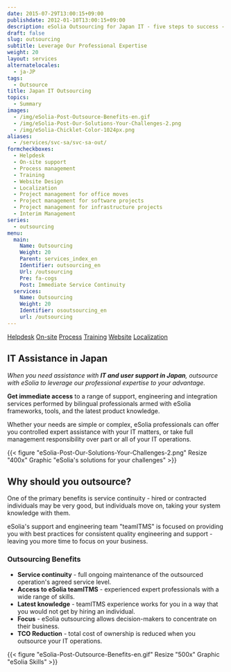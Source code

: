 ```yaml
---
date: 2015-07-29T13:00:15+09:00
publishdate: 2012-01-10T13:00:15+09:00
description: eSolia Outsourcing for Japan IT - five steps to success - Agree, Discover, Plan, Implement and Maintain - to be completed for a successful engagement.
draft: false
slug: outsourcing
subtitle: Leverage Our Professional Expertise
weight: 20
layout: services
alternatelocales:
  - ja-JP
tags:
  - Outsource
title: Japan IT Outsourcing
topics:
  - Summary
images:
  - /img/eSolia-Post-Outsource-Benefits-en.gif
  - /img/eSolia-Post-Our-Solutions-Your-Challenges-2.png
  - /img/eSolia-Chicklet-Color-1024px.png
aliases:
  - /services/svc-sa/svc-sa-out/
formcheckboxes:
  - Helpdesk
  - On-site support
  - Process management
  - Training
  - Website Design
  - Localization
  - Project management for office moves
  - Project management for software projects
  - Project management for infrastructure projects
  - Interim Management
series:
  - outsourcing
menu:
  main:
    Name: Outsourcing
    Weight: 20
    Parent: services_index_en
    Identifier: outsourcing_en
    Url: /outsourcing
    Pre: fa-cogs
    Post: Immediate Service Continuity
  services:
    Name: Outsourcing
    Weight: 20
    Identifier: osoutsourcing_en
    url: /outsourcing
---
```


<div class="buttons has-addons is-hidden-tablet">
  <a class="button is-active" href="/outsourcing"><span class="icon"><i class="fas fa-anchor"></i></span></a>
  <a class="button" href="/helpdesk">Helpdesk</a>
  <a class="button" href="/on-site">On-site</a>
  <a class="button" href="/process">Process</a>
  <a class="button" href="/training">Training</a>
  <a class="button" href="/website-design">Website</a>
  <a class="button" href="/localization">Localization</a>
</div>

## IT Assistance in Japan

_When you need assistance with **IT and user support in Japan**, outsource with eSolia to leverage our professional expertise to your advantage._

**Get immediate access** to a range of support, engineering and integration services performed by bilingual professionals armed with eSolia frameworks, tools, and the latest product knowledge.

Whether your needs are simple or complex, eSolia professionals can offer you controlled expert assistance with your IT matters, or take full management responsibility over part or all of your IT operations.

{{< figure "eSolia-Post-Our-Solutions-Your-Challenges-2.png" Resize "400x" Graphic "eSolia's solutions for your challenges" >}}

## Why should you outsource?

One of the primary benefits is service continuity - hired or contracted individuals may be very good, but individuals move on, taking your system knowledge with them.

eSolia's support and engineering team "teamITMS" is focused on providing you with best practices for consistent quality engineering and support - leaving you more time to focus on your business.

### Outsourcing Benefits

* **Service continuity** - full ongoing maintenance of the outsourced operation's agreed service level.
* **Access to eSolia teamITMS** - experienced expert professionals with a wide range of skills.
* **Latest knowledge** - teamITMS experience works for you in a way that you would not get by hiring an individual.
* **Focus** - eSolia outsourcing allows decision-makers to concentrate on their business.
* **TCO Reduction** - total cost of ownership is reduced when you outsource your IT operations.

{{< figure "eSolia-Post-Outsource-Benefits-en.gif" Resize "500x" Graphic "eSolia Skills" >}}

